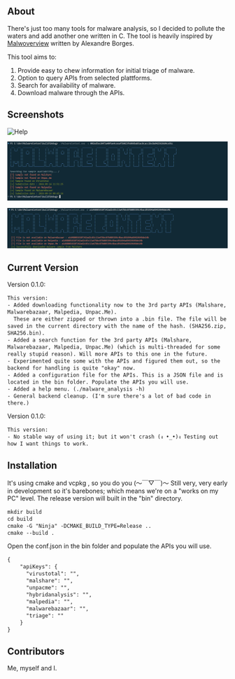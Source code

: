 ## About 
There's just too many tools for malware analysis, so I decided to pollute the waters and add another one written in C. The tool is heavily inspired by [Malwoverview](https://github.com/alexandreborges/malwoverview) written by Alexandre Borges.

This tool aims to:
1. Provide easy to chew information for initial triage of malware.
2. Option to query APIs from selected plattforms.
3. Search for availability of malware.
4. Download malware through the APIs. 

## Screenshots

![Help](pictures/picture_1_Help.png)

![Search Results](pictures/picture_7_Search_Malware_Update.png)

![Downloaded Files](pictures/picture_8_Download_Malware_Malshare_Update.png)


## Current Version
Version 0.1.0:

```
This version:
- Added downloading functionality now to the 3rd party APIs (Malshare, Malwarebazaar, Malpedia, Unpac.Me).
  These are either zipped or thrown into a .bin file. The file will be saved in the current directory with the name of the hash. (SHA256.zip, SHA256.bin).
- Added a search function for the 3rd party APIs (Malshare, Malwarebazaar, Malpedia, Unpac.Me) (which is multi-threaded for some really stupid reason). Will more APIs to this one in the future.
- Experimented quite some with the APIs and figured them out, so the backend for handling is quite "okay" now. 
- Added a configuration file for the APIs. This is a JSON file and is located in the bin folder. Populate the APIs you will use.
- Added a help menu. (./malware_analysis -h)
- General backend cleanup. (I'm sure there's a lot of bad code in there.)
```

Version 0.1.0:
```
This version: 
- No stable way of using it; but it won't crash (ง •_•)ง Testing out how I want things to work.
```

## Installation
It's using cmake and vcpkg , so you do you (～￣▽￣)～ Still very, very early in development so it's barebones; which means we're on a "works on my PC" level.
The release version will built in the "bin" directory. 
```
mkdir build
cd build
cmake -G "Ninja" -DCMAKE_BUILD_TYPE=Release ..
cmake --build . 
```
Open the conf.json in the bin folder and populate the APIs you will use. 

```
{
    "apiKeys": {
      "virustotal": "",
      "malshare": "",
      "unpacme": "",
      "hybridanalysis": "",
      "malpedia": "",
      "malwarebazaar": "",
      "triage": ""
    }
}

```

## Contributors

Me, myself and I. 




